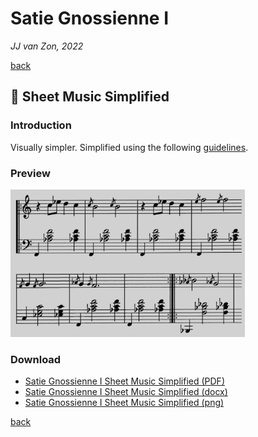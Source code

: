Satie Gnossienne Ⅰ
==================

*JJ van Zon, 2022*

[back](../README.md)

🎼 Sheet Music Simplified
--------------------------

### Introduction

Visually simpler. Simplified using the following [guidelines](https://jjvanzon.github.io/Piano-Playing-Docs/methods/sheet-music-simplification.html).

### Preview

<img src="satie-gnossienne-1-sheet-music-simplified-preview.png" width="375" />

### Download

- [Satie Gnossienne Ⅰ Sheet Music Simplified (PDF)](satie-gnossienne-1-sheet-music-simplified.pdf)
- [Satie Gnossienne Ⅰ Sheet Music Simplified (docx)](satie-gnossienne-1-sheet-music-simplified.docx)
- [Satie Gnossienne Ⅰ Sheet Music Simplified (png)](satie-gnossienne-1-sheet-music-simplified.png)

[back](../README.md)